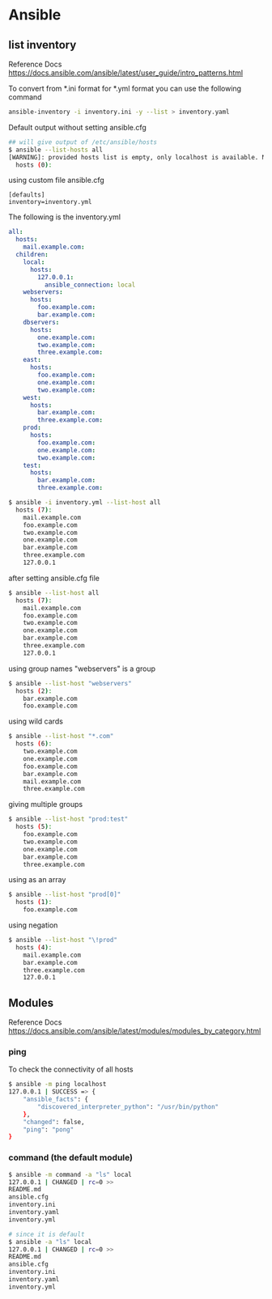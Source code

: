 # Ansible

## list inventory
Reference Docs
https://docs.ansible.com/ansible/latest/user_guide/intro_patterns.html

To convert from *.ini format for *.yml format you can use the following command
```bash
ansible-inventory -i inventory.ini -y --list > inventory.yaml
```

Default output without setting ansible.cfg
```bash
## will give output of /etc/ansible/hosts
$ ansible --list-hosts all
[WARNING]: provided hosts list is empty, only localhost is available. Note that the implicit localhost does not match 'all'
  hosts (0):
```

using custom file ansible.cfg
```buildoutcfg
[defaults]
inventory=inventory.yml
```

The following is the inventory.yml
```yaml
all:
  hosts:
    mail.example.com:
  children:
    local:
      hosts:
        127.0.0.1:
          ansible_connection: local
    webservers:
      hosts:
        foo.example.com:
        bar.example.com:
    dbservers:
      hosts:
        one.example.com:
        two.example.com:
        three.example.com:
    east:
      hosts:
        foo.example.com:
        one.example.com:
        two.example.com:
    west:
      hosts:
        bar.example.com:
        three.example.com:
    prod:
      hosts:
        foo.example.com:
        one.example.com:
        two.example.com:
    test:
      hosts:
        bar.example.com:
        three.example.com:
```

```bash
$ ansible -i inventory.yml --list-host all
  hosts (7):
    mail.example.com
    foo.example.com
    two.example.com
    one.example.com
    bar.example.com
    three.example.com
    127.0.0.1
```

after setting ansible.cfg file
```bash
$ ansible --list-host all
  hosts (7):
    mail.example.com
    foo.example.com
    two.example.com
    one.example.com
    bar.example.com
    three.example.com
    127.0.0.1
```

using group names "webservers" is a group
```bash
$ ansible --list-host "webservers"
  hosts (2):
    bar.example.com
    foo.example.com
```

using wild cards
```bash
$ ansible --list-host "*.com"
  hosts (6):
    two.example.com
    one.example.com
    foo.example.com
    bar.example.com
    mail.example.com
    three.example.com
```

giving multiple groups
```bash
$ ansible --list-host "prod:test"
  hosts (5):
    foo.example.com
    two.example.com
    one.example.com
    bar.example.com
    three.example.com
```

using as an array
```bash
$ ansible --list-host "prod[0]"
  hosts (1):
    foo.example.com
```

using negation
```bash
$ ansible --list-host "\!prod"
  hosts (4):
    mail.example.com
    bar.example.com
    three.example.com
    127.0.0.1
```

## Modules

Reference Docs
https://docs.ansible.com/ansible/latest/modules/modules_by_category.html

### ping

To check the connectivity of all hosts
```bash
$ ansible -m ping localhost
127.0.0.1 | SUCCESS => {
    "ansible_facts": {
        "discovered_interpreter_python": "/usr/bin/python"
    },
    "changed": false,
    "ping": "pong"
}
```

### command (the default module)
```bash
$ ansible -m command -a "ls" local
127.0.0.1 | CHANGED | rc=0 >>
README.md
ansible.cfg
inventory.ini
inventory.yaml
inventory.yml

# since it is default
$ ansible -a "ls" local
127.0.0.1 | CHANGED | rc=0 >>
README.md
ansible.cfg
inventory.ini
inventory.yaml
inventory.yml
```
